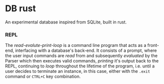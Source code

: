# DB rust
An experimental database inspired from SQLite, built in rust.

### REPL
The *read-evalute-print-loop* is a command line program that acts as a front-end, interfacing with a database's back-end. It consists of a prompt, where the user input commands are *read* from and subsequently *evaluated* by the Parser which then executes valid commands, *printing* it's output back to the REPL, continuing to *loop* throughout the lifetime of the program, i.e. until a user decides to terminate an instance, in this case, either with the `.exit` command or `CTRL+C` key combination.